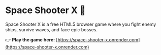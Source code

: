 # Space Shooter X 🚀

Space Shooter X is a free HTML5 browser game where you fight enemy ships, survive waves, and face epic bosses.

👉 **Play the game here:** [https://space-shooter-x.onrender.com](https://space-shooter-x.onrender.com)
